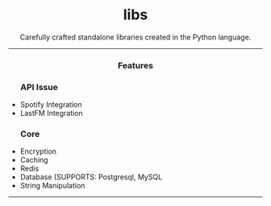 <h1 align="center">libs</h1>
<p align="center">Carefully crafted standalone libraries created in the Python language.</p>
</p>

<!-- Divider -->
<hr>

<!-- Features -->
<div align="center">
  <h3>Features</h3>
  <ul align="left">
    <h3>API Issue</h3>
    <li>Spotify Integration</li>
    <li>LastFM Integration</li>
    <h3>Core</h3>
    <li>Encryption</li>
    <li>Caching</li>
    <li>Redis</li>
    <li>Database (SUPPORTS: Postgresql, MySQL</li>
    <li>String Manipulation</li>
  </ul>
</div>

<!-- Divider -->
<hr>
